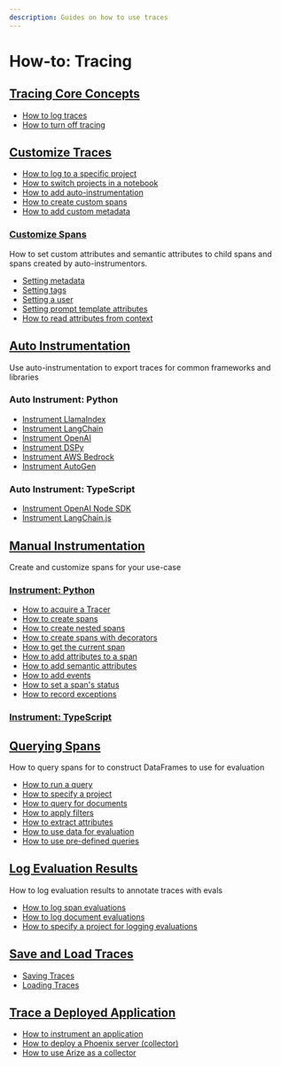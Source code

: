 ```yaml
---
description: Guides on how to use traces
---
```


# How-to: Tracing

## [Tracing Core Concepts](tracing-core-concepts.md)

* [How to log traces](tracing-core-concepts.md#how-to-log-traces)
* [How to turn off tracing](tracing-core-concepts.md#how-to-turn-off-tracing)

## [Customize Traces](customize-traces.md)

* [How to log to a specific project](customize-traces.md#log-to-a-specific-project)
* [How to switch projects in a notebook](customize-traces.md#switching-projects-in-a-notebook)
* [How to add auto-instrumentation](instrumentation/)
* [How to create custom spans](manual-instrumentation/custom-spans/)
* [How to add custom metadata](customize-traces.md#adding-custom-metadata-to-spans)

### [Customize Spans](./#customizing-spans)

How to set custom attributes and semantic attributes to child spans and spans created by auto-instrumentors.

* [Setting metadata](customize-spans/#using\_metadata)
* [Setting tags](customize-spans/#specifying-tags)
* [Setting a user](customize-spans/#using\_user)
* [Setting prompt template attributes](customize-spans/#specifying-the-prompt-template)
* [How to read attributes from context](customize-spans/#using\_attributes)

## [Auto Instrumentation](./#auto-instrumentation)

Use auto-instrumentation to export traces for common frameworks and libraries

### Auto Instrument: Python

* [Instrument LlamaIndex](instrumentation/auto-instrument-python/llamaindex.md)
* [Instrument LangChain](instrumentation/auto-instrument-python/langchain.md)
* [Instrument OpenAI](instrumentation/auto-instrument-python/dspy.md)
* [Instrument DSPy](instrumentation/auto-instrument-python/dspy.md)
* [Instrument AWS Bedrock](instrumentation/auto-instrument-python/bedrock.md)
* [Instrument AutoGen](instrumentation/auto-instrument-python/autogen-support.md)

### Auto Instrument: TypeScript

* [Instrument OpenAI Node SDK](instrumentation/auto-instrument-ts/openai-node-sdk.md)
* [Instrument LangChain.js](instrumentation/auto-instrument-ts/langchain.js.md)

## [Manual Instrumentation](./#manual-instrumentation)

Create and customize spans for your use-case

### [Instrument: Python](./#instrument-python)

* [How to acquire a Tracer](manual-instrumentation/custom-spans/#acquire-tracer)
* [How to create spans](manual-instrumentation/custom-spans/#creating-spans)
* [How to create nested spans](manual-instrumentation/custom-spans/#creating-nested-spans)
* [How to create spans with decorators](manual-instrumentation/custom-spans/#creating-spans-with-decorators)
* [How to get the current span](manual-instrumentation/custom-spans/#get-the-current-span)
* [How to add attributes to a span](manual-instrumentation/custom-spans/#add-attributes-to-a-span)
* [How to add semantic attributes](manual-instrumentation/custom-spans/#add-semantic-attributes)
* [How to add events](manual-instrumentation/custom-spans/#adding-events)
* [How to set a span's status](manual-instrumentation/custom-spans/#set-span-status)
* [How to record exceptions](manual-instrumentation/custom-spans/#record-exceptions-in-spans)

### [Instrument: TypeScript](./#instrument-typescript)

## [Querying Spans](extract-data-from-spans.md)

How to query spans for to construct DataFrames to use for evaluation

* [How to run a query](extract-data-from-spans.md#how-to-run-a-query)
* [How to specify a project](extract-data-from-spans.md#how-to-specify-a-project)
* [How to query for documents](extract-data-from-spans.md#querying-for-retrieved-documents)
* [How to apply filters](extract-data-from-spans.md#filtering-spans)
* [How to extract attributes](extract-data-from-spans.md#extracting-span-attributes)
* [How to use data for evaluation](extract-data-from-spans.md#how-to-use-data-for-evaluation)
* [How to use pre-defined queries](extract-data-from-spans.md#predefined-queries)

## [Log Evaluation Results](./#log-evaluation-results)

How to log evaluation results to annotate traces with evals

* [How to log span evaluations](llm-evaluations.md#span-evaluations)
* [How to log document evaluations](llm-evaluations.md#document-evaluations)
* [How to specify a project for logging evaluations](llm-evaluations.md#specifying-a-project-for-the-evaluations)

## [Save and Load Traces](save-and-load-traces.md)

* [Saving Traces](save-and-load-traces.md#saving-traces)
* [Loading Traces](save-and-load-traces.md#loading-traces)

## [Trace a Deployed Application](trace-a-deployed-app.md)

* [How to instrument an application](trace-a-deployed-app.md#how-to-instrument-an-application)
* [How to deploy a Phoenix server (collector)](../../deployment/deploying-phoenix.md)
* [How to use Arize as a collector ](trace-a-deployed-app.md#exporting-traces-to-arize)
